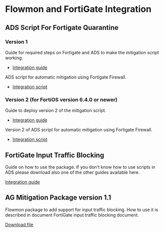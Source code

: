 # Flowmon and FortiGate Integration

## ADS Script For Fortigate Quarantine
### Version 1
Guide for required steps on Fortigate and ADS to make the mitigation script working.
* [Integration guide](/Fortinet/FortiGate/ADS_script_for_Fortigate_quarantine.pdf)

ADS script for automatic mitigation using Fortigate Firewall.
* [Integration script](/Fortinet/FortiGate/mitigation_script.sh)

### Version 2 (for FortiOS version 6.4.0 or newer)
Guide to deploy version 2 of the mitigation script.
* [Integration guide](/Fortinet/FortiGate/ADS_script_for_Fortigate_quarantine_(v2).pdf)
  
Version 2 of ADS script for automatic mitigation using Fortigate Firewall.
* [Integration script](/Fortinet/FortiGate/mitigation_script_v2.sh)

## FortiGate Input Traffic Blocking

Guide on how to use the package. If you don't know how to use scripts in ADS please download also one of the other guides available here.

[Integration guide](/Fortinet/FortiGate/FortiGate_input_traffic_blocking.pdf)

## AG Mitigation Package version 1.1

Flowmon package to add support for input traffic blocking. How to use it is described in document FortiGate input traffic blocking document. 

[Download file](/Fortinet/FortiGate/ag-mitigation-1.1.tar.gz)
